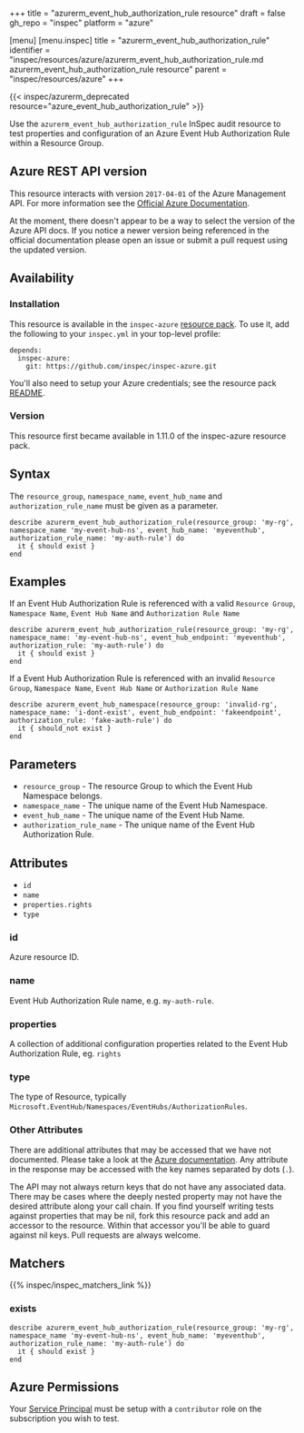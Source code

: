 +++
title = "azurerm_event_hub_authorization_rule resource"
draft = false
gh_repo = "inspec"
platform = "azure"

[menu]
  [menu.inspec]
    title = "azurerm_event_hub_authorization_rule"
    identifier = "inspec/resources/azure/azurerm_event_hub_authorization_rule.md azurerm_event_hub_authorization_rule resource"
    parent = "inspec/resources/azure"
+++

{{< inspec/azurerm_deprecated resource="azure_event_hub_authorization_rule" >}}

Use the `azurerm_event_hub_authorization_rule` InSpec audit resource to test properties and configuration of
an Azure Event Hub Authorization Rule within a Resource Group.

## Azure REST API version

This resource interacts with version `2017-04-01` of the Azure Management API. For more
information see the [Official Azure Documentation](https://docs.microsoft.com/en-us/dotnet/api/microsoft.servicebus.messaging.namespaceinfo?view=azure-dotnet).

At the moment, there doesn't appear to be a way to select the version of the
Azure API docs. If you notice a newer version being referenced in the official
documentation please open an issue or submit a pull request using the updated
version.

## Availability

### Installation

This resource is available in the `inspec-azure` [resource
pack](/inspec/glossary/#resource-pack). To use it, add the
following to your `inspec.yml` in your top-level profile:

    depends:
      inspec-azure:
        git: https://github.com/inspec/inspec-azure.git

You'll also need to setup your Azure credentials; see the resource pack
[README](https://github.com/inspec/inspec-azure#inspec-for-azure).

### Version

This resource first became available in 1.11.0 of the inspec-azure resource pack.

## Syntax

The `resource_group`, `namespace_name`, `event_hub_name` and `authorization_rule_name` must be given as a parameter.

    describe azurerm_event_hub_authorization_rule(resource_group: 'my-rg', namespace_name 'my-event-hub-ns', event_hub_name: 'myeventhub', authorization_rule_name: 'my-auth-rule') do
      it { should exist }
    end

## Examples

If an Event Hub Authorization Rule is referenced with a valid `Resource Group`, `Namespace Name`, `Event Hub Name` and `Authorization Rule Name`

    describe azurerm_event_hub_authorization_rule(resource_group: 'my-rg', namespace_name: 'my-event-hub-ns', event_hub_endpoint: 'myeventhub', authorization_rule: 'my-auth-rule') do
      it { should exist }
    end

If a Event Hub Authorization Rule is referenced with an invalid `Resource Group`, `Namespace Name`, `Event Hub Name` or `Authorization Rule Name`

    describe azurerm_event_hub_namespace(resource_group: 'invalid-rg', namespace_name: 'i-dont-exist', event_hub_endpoint: 'fakeendpoint', authorization_rule: 'fake-auth-rule') do
      it { should_not exist }
    end

## Parameters

- `resource_group` - The resource Group to which the Event Hub Namespace belongs.
- `namespace_name` - The unique name of the Event Hub Namespace.
- `event_hub_name` - The unique name of the Event Hub Name.
- `authorization_rule_name` - The unique name of the Event Hub Authorization Rule.

## Attributes

- `id`
- `name`
- `properties.rights`
- `type`

### id

Azure resource ID.

### name

Event Hub Authorization Rule name, e.g. `my-auth-rule`.

### properties

A collection of additional configuration properties related to the Event Hub Authorization Rule, eg. `rights`

### type

The type of Resource, typically `Microsoft.EventHub/Namespaces/EventHubs/AuthorizationRules`.

### Other Attributes

There are additional attributes that may be accessed that we have not
documented. Please take a look at the [Azure documentation](#azure-rest-api-version).
Any attribute in the response may be accessed with the key names separated by
dots (`.`).

The API may not always return keys that do not have any associated data. There
may be cases where the deeply nested property may not have the desired
attribute along your call chain. If you find yourself writing tests against
properties that may be nil, fork this resource pack and add an accessor to the
resource. Within that accessor you'll be able to guard against nil keys. Pull
requests are always welcome.

## Matchers

{{% inspec/inspec_matchers_link %}}

### exists

    describe azurerm_event_hub_authorization_rule(resource_group: 'my-rg', namespace_name 'my-event-hub-ns', event_hub_name: 'myeventhub', authorization_rule_name: 'my-auth-rule') do
      it { should exist }
    end

## Azure Permissions

Your [Service
Principal](https://docs.microsoft.com/en-us/azure/azure-resource-manager/resource-group-create-service-principal-portal)
must be setup with a `contributor` role on the subscription you wish to test.
